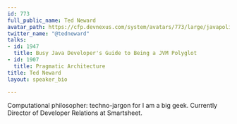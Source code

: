 ```yaml
---
id: 773
full_public_name: Ted Neward
avatar_path: https://cfp.devnexus.com/system/avatars/773/large/javapolis_400x400.png?1511207937
twitter_name: "@tedneward"
talks:
- id: 1947
  title: Busy Java Developer's Guide to Being a JVM Polyglot
- id: 1907
  title: Pragmatic Architecture
title: Ted Neward
layout: speaker_bio

---
```

Computational philosopher: techno-jargon for I am a big geek. Currently Director of Developer Relations at Smartsheet.
